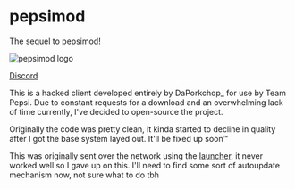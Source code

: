 # pepsimod

The sequel to pepsimod!

![pepsimod logo](https://bytebucket.org/TeamPepsi/pepsimod/raw/4e9f42a870284af48a4813b6dfd74483f5e61e14/src/main/resources/assets/minecraft/textures/gui/pepsimod.png?token=0a0123412d9983b8a7e882b057f7b58fb5e1e8c8)

[Discord](https://discord.gg/DPbMFQe)

This is a hacked client developed entirely by DaPorkchop_ for use by Team Pepsi. Due to constant requests for a download and an overwhelming lack of time currently, I've decided to open-source the project.

Originally the code was pretty clean, it kinda started to decline in quality after I got the base system layed out. It'll be fixed up soon™

This was originally sent over the network using the [launcher](https://github.com/Team-Pepsi/pepsimodLauncher), it never worked well so I gave up on this. I'll need to find some sort of autoupdate mechanism now, not sure what to do tbh
